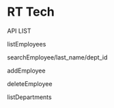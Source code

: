# RT Tech

API LIST

listEmployees

searchEmployee/last_name/dept_id

addEmployee

deleteEmployee

listDepartments
